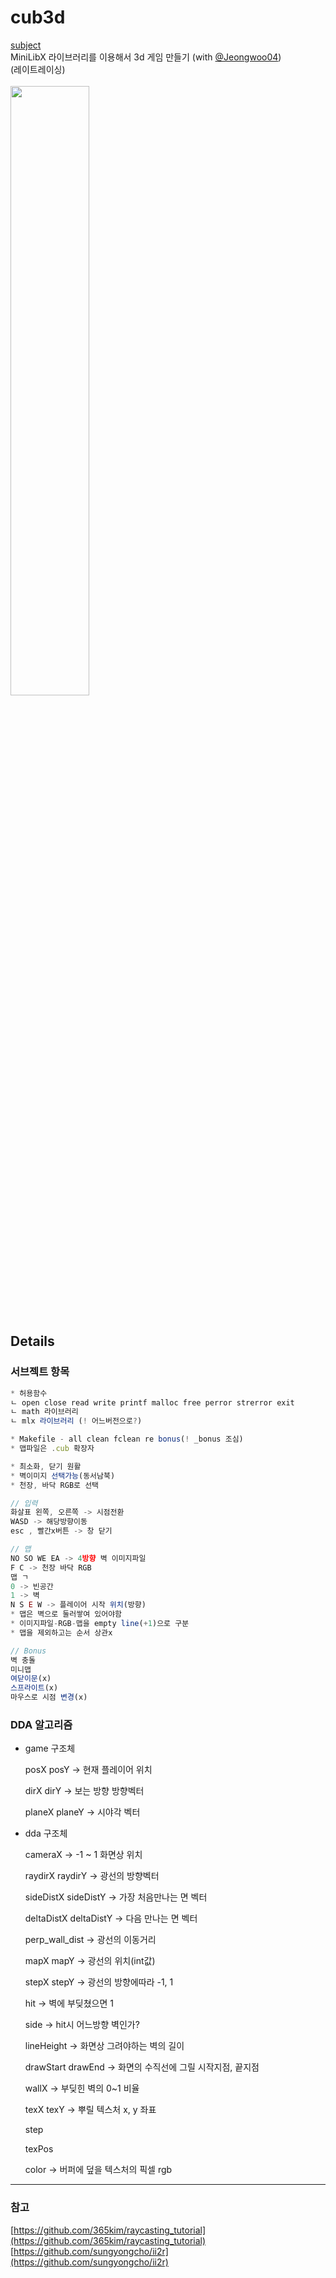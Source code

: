# cub3d
[subject](https://github.com/tozggg/cub3d/blob/master/subject.pdf)  
MiniLibX 라이브러리를 이용해서 3d 게임 만들기 (with [@Jeongwoo04](https://github.com/Jeongwoo04))  
(레이트레이싱)  
<br>
<img width="50%" src="https://github.com/tozggg/cub3d/blob/master/cub3d_screen.gif?raw=true"/>
<br>
<br>
## Details
### 서브젝트 항목

```jsx
* 허용함수
ㄴ open close read write printf malloc free perror strerror exit
ㄴ math 라이브러리
ㄴ mlx 라이브러리 (! 어느버전으로?)

* Makefile - all clean fclean re bonus(! _bonus 조심)
* 맵파일은 .cub 확장자

* 최소화, 닫기 원활
* 벽이미지 선택가능(동서남북)
* 천장, 바닥 RGB로 선택

// 입력
화살표 왼쪽, 오른쪽 -> 시점전환
WASD -> 해당방향이동
esc , 빨간x버튼 -> 창 닫기

// 맵
NO SO WE EA -> 4방향 벽 이미지파일
F C -> 천장 바닥 RGB
맵 ㄱ
0 -> 빈공간
1 -> 벽
N S E W -> 플레이어 시작 위치(방향)
* 맵은 벽으로 둘러쌓여 있어야함
* 이미지파일-RGB-맵을 empty line(+1)으로 구분
* 맵을 제외하고는 순서 상관x

// Bonus
벽 충돌
미니맵
여닫이문(x)
스프라이트(x)
마우스로 시점 변경(x)

```

### DDA 알고리즘

- game 구조체

  posX posY → 현재 플레이어 위치

  dirX dirY → 보는 방향 방향벡터

  planeX planeY → 시야각 벡터

- dda 구조체

  cameraX → -1 ~ 1 화면상 위치

  raydirX raydirY → 광선의 방향벡터

  sideDistX sideDistY → 가장 처음만나는 면 벡터

  deltaDistX deltaDistY → 다음 만나는 면 벡터

  perp_wall_dist → 광선의 이동거리

  mapX mapY → 광선의 위치(int값)

  stepX stepY → 광선의 방향에따라 -1, 1

  hit → 벽에 부딪쳤으면 1

  side → hit시 어느방향 벽인가?

  lineHeight → 화면상 그려야하는 벽의 길이

  drawStart drawEnd → 화면의 수직선에 그릴 시작지점, 끝지점

  wallX → 부딪힌 벽의 0~1 비율

  texX texY → 뿌릴 텍스처 x, y 좌표

  step 

  texPos

  color → 버퍼에 덮을 텍스처의 픽셀 rgb

---

### 참고
[https://github.com/365kim/raycasting_tutorial](https://github.com/365kim/raycasting_tutorial)  
[https://github.com/sungyongcho/ii2r](https://github.com/sungyongcho/ii2r)
